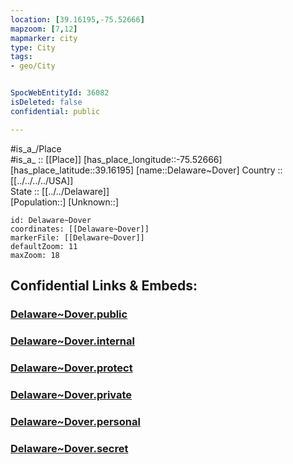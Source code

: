 ```yaml
---
location: [39.16195,-75.52666] 
mapzoom: [7,12] 
mapmarker: city 
type: City
tags:
- geo/City


SpocWebEntityId: 36082
isDeleted: false
confidential: public

---
```

#is_a_/Place  
#is_a_ :: [[Place]] 
[has_place_longitude::-75.52666] 
[has_place_latitude::39.16195] 
[name::Delaware~Dover] 
Country :: [[../../../../USA]]  
State :: [[../../Delaware]]  
[Population::] 
[Unknown::] 


```leaflet
id: Delaware~Dover
coordinates: [[Delaware~Dover]] 
markerFile: [[Delaware~Dover]] 
defaultZoom: 11 
maxZoom: 18
```


## Confidential Links & Embeds: 

### [Delaware~Dover.public](/_public/\Earth\Continent\America~North\USA\USA~Eastern\Delaware\counties~Delaware\Kent,County\cities~KentDelaware~Dover.public.md) 

### [Delaware~Dover.internal](/_internal/\Earth\Continent\America~North\USA\USA~Eastern\Delaware\counties~Delaware\Kent,County\cities~KentDelaware~Dover.internal.md) 

### [Delaware~Dover.protect](/_protect/\Earth\Continent\America~North\USA\USA~Eastern\Delaware\counties~Delaware\Kent,County\cities~KentDelaware~Dover.protect.md) 

### [Delaware~Dover.private](/_private/\Earth\Continent\America~North\USA\USA~Eastern\Delaware\counties~Delaware\Kent,County\cities~KentDelaware~Dover.private.md) 

### [Delaware~Dover.personal](/_personal/\Earth\Continent\America~North\USA\USA~Eastern\Delaware\counties~Delaware\Kent,County\cities~KentDelaware~Dover.personal.md) 

### [Delaware~Dover.secret](/_secret/\Earth\Continent\America~North\USA\USA~Eastern\Delaware\counties~Delaware\Kent,County\cities~KentDelaware~Dover.secret.md)

